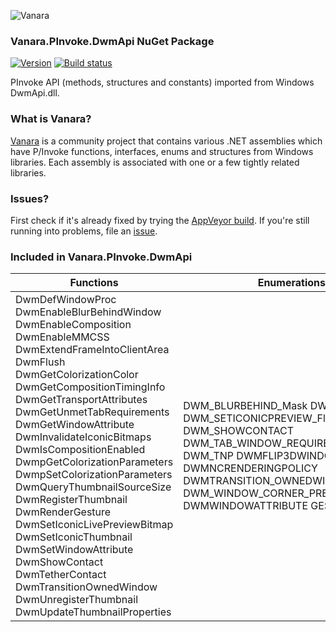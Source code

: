 ﻿![Vanara](https://raw.githubusercontent.com/dahall/Vanara/master/docs/icons/VanaraHeading.png)
### **Vanara.PInvoke.DwmApi NuGet Package**
[![Version](https://img.shields.io/nuget/v/Vanara.PInvoke.DwmApi?label=NuGet&style=flat-square)](https://github.com/dahall/Vanara/releases)
[![Build status](https://img.shields.io/appveyor/build/dahall/vanara?label=AppVeyor%20build&style=flat-square)](https://ci.appveyor.com/project/dahall/vanara)

PInvoke API (methods, structures and constants) imported from Windows DwmApi.dll.

### **What is Vanara?**

[Vanara](https://github.com/dahall/Vanara) is a community project that contains various .NET assemblies which have P/Invoke functions, interfaces, enums and structures from Windows libraries. Each assembly is associated with one or a few tightly related libraries.

### **Issues?**

First check if it's already fixed by trying the [AppVeyor build](https://ci.appveyor.com/nuget/vanara-prerelease).
If you're still running into problems, file an [issue](https://github.com/dahall/Vanara/issues).

### **Included in Vanara.PInvoke.DwmApi**

Functions | Enumerations | Structures
--- | --- | ---
DwmDefWindowProc DwmEnableBlurBehindWindow DwmEnableComposition DwmEnableMMCSS DwmExtendFrameIntoClientArea DwmFlush DwmGetColorizationColor DwmGetCompositionTimingInfo DwmGetTransportAttributes DwmGetUnmetTabRequirements DwmGetWindowAttribute DwmInvalidateIconicBitmaps DwmIsCompositionEnabled DwmpGetColorizationParameters DwmpSetColorizationParameters DwmQueryThumbnailSourceSize DwmRegisterThumbnail DwmRenderGesture DwmSetIconicLivePreviewBitmap DwmSetIconicThumbnail DwmSetWindowAttribute DwmShowContact DwmTetherContact DwmTransitionOwnedWindow DwmUnregisterThumbnail DwmUpdateThumbnailProperties  | DWM_BLURBEHIND_Mask DWM_CLOAKED DWM_SETICONICPREVIEW_Flags DWM_SHOWCONTACT DWM_TAB_WINDOW_REQUIREMENTS DWM_TNP DWMFLIP3DWINDOWPOLICY DWMNCRENDERINGPOLICY DWMTRANSITION_OWNEDWINDOW_TARGET DWM_WINDOW_CORNER_PREFERENCE DWMWINDOWATTRIBUTE GESTURE_TYPE                | DWM_BLURBEHIND DWM_COLORIZATION_PARAMS DWM_THUMBNAIL_PROPERTIES DWM_TIMING_INFO MARGINS UNSIGNED_RATIO                     
